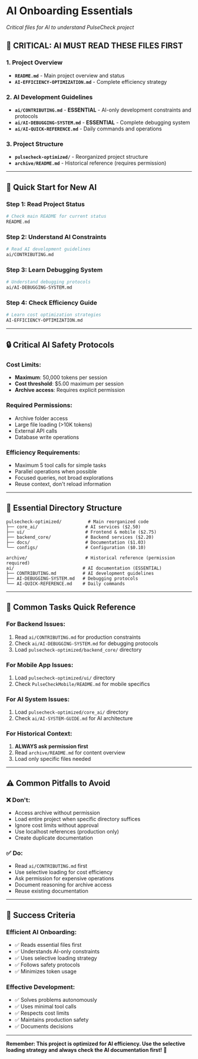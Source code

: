 # AI Onboarding Essentials
*Critical files for AI to understand PulseCheck project*

## 🚨 **CRITICAL: AI MUST READ THESE FILES FIRST**

### **1. Project Overview**
- **`README.md`** - Main project overview and status
- **`AI-EFFICIENCY-OPTIMIZATION.md`** - Complete efficiency strategy

### **2. AI Development Guidelines**
- **`ai/CONTRIBUTING.md`** - **ESSENTIAL** - AI-only development constraints and protocols
- **`ai/AI-DEBUGGING-SYSTEM.md`** - **ESSENTIAL** - Complete debugging system
- **`ai/AI-QUICK-REFERENCE.md`** - Daily commands and operations

### **3. Project Structure**
- **`pulsecheck-optimized/`** - Reorganized project structure
- **`archive/README.md`** - Historical reference (requires permission)

---

## 🎯 **Quick Start for New AI**

### **Step 1: Read Project Status**
```bash
# Check main README for current status
README.md
```

### **Step 2: Understand AI Constraints**
```bash
# Read AI development guidelines
ai/CONTRIBUTING.md
```

### **Step 3: Learn Debugging System**
```bash
# Understand debugging protocols
ai/AI-DEBUGGING-SYSTEM.md
```

### **Step 4: Check Efficiency Guide**
```bash
# Learn cost optimization strategies
AI-EFFICIENCY-OPTIMIZATION.md
```

---

## 🔒 **Critical AI Safety Protocols**

### **Cost Limits:**
- **Maximum**: 50,000 tokens per session
- **Cost threshold**: $5.00 maximum per session
- **Archive access**: Requires explicit permission

### **Required Permissions:**
- Archive folder access
- Large file loading (>10K tokens)
- External API calls
- Database write operations

### **Efficiency Requirements:**
- Maximum 5 tool calls for simple tasks
- Parallel operations when possible
- Focused queries, not broad explorations
- Reuse context, don't reload information

---

## 📁 **Essential Directory Structure**

```
pulsecheck-optimized/          # Main reorganized code
├── core_ai/                  # AI services ($2.50)
├── ui/                       # Frontend & mobile ($2.75)
├── backend_core/             # Backend services ($2.20)
├── docs/                     # Documentation ($1.03)
└── configs/                  # Configuration ($0.10)

archive/                      # Historical reference (permission required)
ai/                          # AI documentation (ESSENTIAL)
├── CONTRIBUTING.md          # AI development guidelines
├── AI-DEBUGGING-SYSTEM.md   # Debugging protocols
└── AI-QUICK-REFERENCE.md    # Daily commands
```

---

## 🚀 **Common Tasks Quick Reference**

### **For Backend Issues:**
1. Read `ai/CONTRIBUTING.md` for production constraints
2. Check `ai/AI-DEBUGGING-SYSTEM.md` for debugging protocols
3. Load `pulsecheck-optimized/backend_core/` directory

### **For Mobile App Issues:**
1. Load `pulsecheck-optimized/ui/` directory
2. Check `PulseCheckMobile/README.md` for mobile specifics

### **For AI System Issues:**
1. Load `pulsecheck-optimized/core_ai/` directory
2. Check `ai/AI-SYSTEM-GUIDE.md` for AI architecture

### **For Historical Context:**
1. **ALWAYS ask permission first**
2. Read `archive/README.md` for content overview
3. Load only specific files needed

---

## ⚠️ **Common Pitfalls to Avoid**

### **❌ Don't:**
- Access archive without permission
- Load entire project when specific directory suffices
- Ignore cost limits without approval
- Use localhost references (production only)
- Create duplicate documentation

### **✅ Do:**
- Read `ai/CONTRIBUTING.md` first
- Use selective loading for cost efficiency
- Ask permission for expensive operations
- Document reasoning for archive access
- Reuse existing documentation

---

## 🎯 **Success Criteria**

### **Efficient AI Onboarding:**
- ✅ Reads essential files first
- ✅ Understands AI-only constraints
- ✅ Uses selective loading strategy
- ✅ Follows safety protocols
- ✅ Minimizes token usage

### **Effective Development:**
- ✅ Solves problems autonomously
- ✅ Uses minimal tool calls
- ✅ Respects cost limits
- ✅ Maintains production safety
- ✅ Documents decisions

---

**Remember: This project is optimized for AI efficiency. Use the selective loading strategy and always check the AI documentation first!** 🚀 